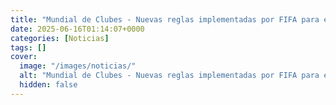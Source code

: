 ```yaml
---
title: "Mundial de Clubes - Nuevas reglas implementadas por FIFA para el torneo"
date: 2025-06-16T01:14:07+0000
categories: [Noticias]
tags: []
cover:
  image: "/images/noticias/"
  alt: "Mundial de Clubes - Nuevas reglas implementadas por FIFA para el torneo"
  hidden: false
---
```



